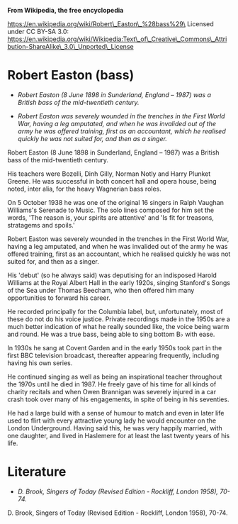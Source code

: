 **From Wikipedia, the free encyclopedia**

https://en.wikipedia.org/wiki/Robert\_Easton\_%28bass%29\
Licensed under CC BY-SA 3.0:\
https://en.wikipedia.org/wiki/Wikipedia:Text\_of\_Creative\_Commons\_Attribution-ShareAlike\_3.0\_Unported\_License

Robert Easton (bass)
====================

-   *Robert Easton (8 June 1898 in Sunderland, England – 1987) was a
    British bass of the mid-twentieth century.*

-   *Robert Easton was severely wounded in the trenches in the First
    World War, having a leg amputated, and when he was invalided out of
    the army he was offered training, first as an accountant, which he
    realised quickly he was not suited for, and then as a singer.*

Robert Easton (8 June 1898 in Sunderland, England – 1987) was a British
bass of the mid-twentieth century.

His teachers were Bozelli, Dinh Gilly, Norman Notly and Harry Plunket
Greene. He was successful in both concert hall and opera house, being
noted, inter alia, for the heavy Wagnerian bass roles.

On 5 October 1938 he was one of the original 16 singers in Ralph Vaughan
Williams's Serenade to Music. The solo lines composed for him set the
words, 'The reason is, your spirits are attentive' and 'Is fit for
treasons, stratagems and spoils.'

Robert Easton was severely wounded in the trenches in the First World
War, having a leg amputated, and when he was invalided out of the army
he was offered training, first as an accountant, which he realised
quickly he was not suited for, and then as a singer.

His 'debut' (so he always said) was deputising for an indisposed Harold
Williams at the Royal Albert Hall in the early 1920s, singing Stanford's
Songs of the Sea under Thomas Beecham, who then offered him many
opportunities to forward his career.

He recorded principally for the Columbia label, but, unfortunately, most
of these do not do his voice justice. Private recordings made in the
1950s are a much better indication of what he really sounded like, the
voice being warm and round. He was a true bass, being able to sing
bottom B♭ with ease.

In 1930s he sang at Covent Garden and in the early 1950s took part in
the first BBC television broadcast, thereafter appearing frequently,
including having his own series.

He continued singing as well as being an inspirational teacher
throughout the 1970s until he died in 1987. He freely gave of his time
for all kinds of charity recitals and when Owen Brannigan was severely
injured in a car crash took over many of his engagements, in spite of
being in his seventies.

He had a large build with a sense of humour to match and even in later
life used to flirt with every attractive young lady he would encounter
on the London Underground. Having said this, he was very happily
married, with one daughter, and lived in Haslemere for at least the last
twenty years of his life.

Literature
==========

-   *D. Brook, Singers of Today (Revised Edition - Rockliff, London
    1958), 70-74.*

D. Brook, Singers of Today (Revised Edition - Rockliff, London 1958),
70-74.
